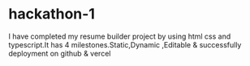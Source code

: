 # hackathon-1
I have completed my resume builder project by using html css and typescript.It has 4 milestones.Static,Dynamic ,Editable &amp; successfully deployment on github &amp; vercel
